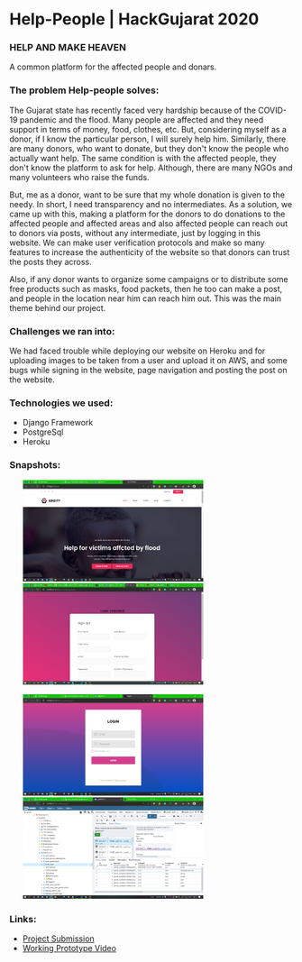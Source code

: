 # Help-People | HackGujarat 2020

### HELP AND MAKE HEAVEN
A common platform for the affected people and donars.

### The problem Help-people solves:

The Gujarat state has recently faced very hardship because of the COVID-19 pandemic and the flood. Many people are affected and they need support in terms of money, food, clothes, etc. But, considering myself as a donor, if I know the particular person, I will surely help him. Similarly, there are many donors, who want to donate, but they don't know the people who actually want help. The same condition is with the affected people, they don't know the platform to ask for help. Although, there are many NGOs and many volunteers who raise the funds.

But, me as a donor, want to be sure that my whole donation is given to the needy. In short, I need transparency and no intermediates. As a solution, we came up with this, making a platform for the donors to do donations to the affected people and affected areas and also affected people can reach out to donors via posts, without any intermediate, just by logging in this website. We can make user verification protocols and make so many features to increase the authenticity of the website so that donors can trust the posts they across.

Also, if any donor wants to organize some campaigns or to distribute some free products such as masks, food packets, then he too can make a post, and people in the location near him can reach him out. This was the main theme behind our project.

### Challenges we ran into:

We had faced trouble while deploying our website on Heroku and for uploading images to be taken from a user and upload it on AWS, and some bugs while signing in the website, page navigation and posting the post on the website.

### Technologies we used:

  - Django Framework
  - PostgreSql
  - Heroku

### Snapshots:
  <ul>
    <img src="images/homepage.png" width=320 height=180> 
    <img src="images/usercreated.png" width=320 height=180> 
  </ul>
  
  <ul>
    <img src="images/loginpage.png" width=320 height=180> 
    <img src="images/schema.png" width=320 height=180> 
  </ul>
  
### Links:

  - [Project Submission](https://devfolio.co/submissions/helppeople)
  - [Working Prototype Video](https://youtu.be/RfmxibnD430)
